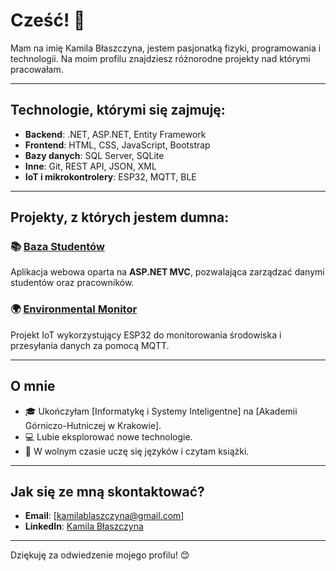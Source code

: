 # Cześć! 👋

Mam na imię Kamila Błaszczyna, jestem pasjonatką fizyki, programowania i technologii. Na moim profilu znajdziesz różnorodne projekty nad którymi pracowałam.

---

## Technologie, którymi się zajmuję:

- **Backend**: .NET, ASP.NET, Entity Framework  
- **Frontend**: HTML, CSS, JavaScript, Bootstrap  
- **Bazy danych**: SQL Server, SQLite  
- **Inne**: Git, REST API, JSON, XML  
- **IoT i mikrokontrolery**: ESP32, MQTT, BLE 

---

## Projekty, z których jestem dumna:

### 📚 [Baza Studentów](https://github.com/kamilabla/projekt_baza_studentow)  
Aplikacja webowa oparta na **ASP.NET MVC**, pozwalająca zarządzać danymi studentów oraz pracowników.

### 🌍 [Environmental Monitor](https://github.com/twoje-konto/environmental-monitor)  
Projekt IoT wykorzystujący ESP32 do monitorowania środowiska i przesyłania danych za pomocą MQTT.


---

## O mnie

- 🎓 Ukończyłam [Informatykę i Systemy Inteligentne] na [Akademii Górniczo-Hutniczej w Krakowie].  
- 💻 Lubie eksplorować nowe technologie.
- 🚀 W wolnym czasie uczę się języków i czytam książki.

---

## Jak się ze mną skontaktować?

- **Email**: [kamilablaszczyna@gmail.com]  
- **LinkedIn**: [Kamila Błaszczyna](www.linkedin.com/in/kamila-błaszczyna-9690432b5)
 

---

Dziękuję za odwiedzenie mojego profilu! 😊
